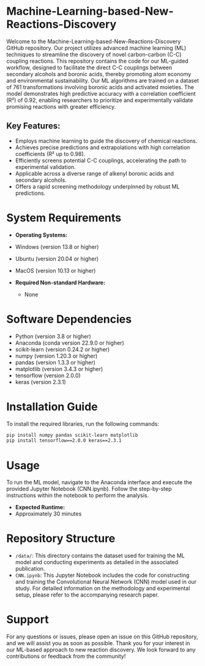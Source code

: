 # Machine-Learning-based-New-Reactions-Discovery
Welcome to the Machine-Learning-based-New-Reactions-Discovery GitHub repository. Our project utilizes advanced machine learning (ML) techniques to streamline the discovery of novel carbon-carbon (C-C) coupling reactions. This repository contains the code for our ML-guided workflow, designed to facilitate the direct C-C couplings between secondary alcohols and boronic acids, thereby promoting atom economy and environmental sustainability.
Our ML algorithms are trained on a dataset of 761 transformations involving boronic acids and activated moieties. The model demonstrates high predictive accuracy with a correlation coefficient (R²) of 0.92, enabling researchers to prioritize and experimentally validate promising reactions with greater efficiency.
 ## **Key Features:**
- Employs machine learning to guide the discovery of chemical reactions.
- Achieves precise predictions and extrapolations with high correlation coefficients (R² up to 0.98).
- Efficiently screens potential C-C couplings, accelerating the path to experimental validation.
- Applicable across a diverse range of alkenyl boronic acids and secondary alcohols.
- Offers a rapid screening methodology underpinned by robust ML predictions.

# System Requirements
- **Operating Systems:**
- Windows (version 13.8 or higher)
- Ubuntu (version 20.04 or higher)
- MacOS (version 10.13 or higher)
  
- **Required Non-standard Hardware:** 
 	 - None

# Software Dependencies
- Python (version 3.8 or higher)
- Anaconda (conda version 22.9.0 or higher)
- scikit-learn (version 0.24.2 or higher)
- numpy (version 1.20.3 or higher)
- pandas (version 1.3.3 or higher)
- matplotlib (version 3.4.3 or higher)
- tensorflow (version 2.0.0)
- keras (version 2.3.1)

  
# Installation Guide
To install the required libraries, run the following commands:
```bash
pip install numpy pandas scikit-learn matplotlib
pip install tensorflow==2.0.0 keras==2.3.1
```

# Usage
To run the ML model, navigate to the Anaconda interface and execute the provided Jupyter Notebook (CNN.ipynb). Follow the step-by-step instructions within the notebook to perform the analysis.


- **Expected Runtime:**
- Approximately 30 minutes
  
# Repository Structure
- `/data/`: This directory contains the dataset used for training the ML model and conducting experiments as detailed in the associated publication.
- `CNN.ipynb`: This Jupyter Notebook includes the code for constructing and training the Convolutional Neural Network (CNN) model used in our study.
For detailed information on the methodology and experimental setup, please refer to the accompanying research paper.

# Support
For any questions or issues, please open an issue on this GitHub repository, and we will assist you as soon as possible.
Thank you for your interest in our ML-based approach to new reaction discovery. We look forward to any contributions or feedback from the community!


